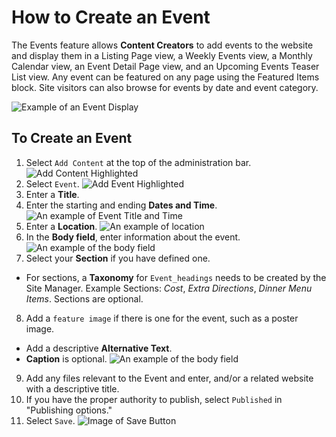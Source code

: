 # How to Create an Event
The Events feature allows **Content Creators** to add events to the website and display them in a Listing Page view, a Weekly Events view, a Monthly Calendar view, an Event Detail Page view, and an Upcoming Events Teaser List view. Any event can be featured on any page using the Featured Items block. Site visitors can also browse for events by date and event category.

![Example of an Event Display](../images/evex.png)

## To Create an Event

1. Select `Add Content` at the top of the administration bar.
![Add Content Highlighted](../images/ambac.png)
2. Select `Event`.
![Add Event Highlighted](../images/addconev.png)
3. Enter a **Title**.
4. Enter the starting and ending **Dates and Time**.
![An example of Event Title and Time](../images/eventtitletime.png)
5. Enter a **Location**.
![An example of location](../images/Location.png)
6. In the **Body field**, enter information about the event.
![An example of the body field](../images/eventbody.png)
7. Select your **Section** if you have defined one.
  * For sections, a **Taxonomy** for `Event_headings` needs to be created by the Site Manager. Example Sections: *Cost*, *Extra Directions*, *Dinner Menu Items*. Sections are optional.
8. Add a `feature image` if there is one for the event, such as a poster image.  
* Add a descriptive **Alternative Text**. 
* **Caption** is optional.
![An example of the body field](../images/eventfeatalt.png)
9. Add any files relevant to the Event and enter, and/or a related website with a descriptive title.
10. If you have the proper authority to publish, select `Published` in "Publishing options."
9. Select `Save`.
![Image of Save Button](../images/save.png)
